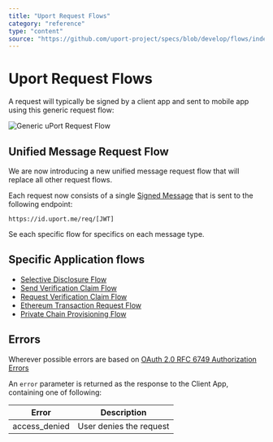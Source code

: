 ```yaml
---
title: "Uport Request Flows"
category: "reference"
type: "content"
source: "https://github.com/uport-project/specs/blob/develop/flows/index.md"
---
```


# Uport Request Flows

A request will typically be signed by a client app and sent to mobile app using this generic request flow:

![Generic uPort Request Flow](generic.png)

## Unified Message Request Flow

We are now introducing a new unified message request flow that will replace all other request flows.

Each request now consists of a single [Signed Message](../index.md) that is sent to the following endpoint:

`https://id.uport.me/req/[JWT]`

Se each specific flow for specifics on each message type.

## Specific Application flows

- [Selective Disclosure Flow](selectivedisclosure.md)
- [Send Verification Claim Flow](verification.md)
- [Request Verification Claim Flow](verificationreq.md)
- [Ethereum Transaction Request Flow](tx.md)
- [Private Chain Provisioning Flow](privatechain.md)

## Errors

Wherever possible errors are based on [OAuth 2.0 RFC 6749 Authorization Errors](https://tools.ietf.org/html/rfc6749#section-4.1.2.1)

An `error` parameter is returned as the response to the Client App, containing one of following:

Error         | Description
------------- | -----------
access_denied | User denies the request
